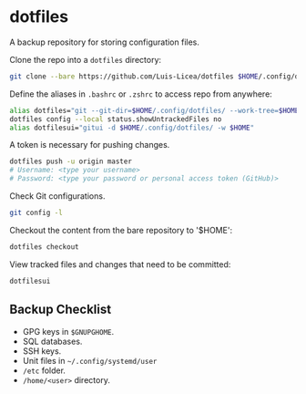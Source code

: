 # dotfiles

A backup repository for storing configuration files.


Clone the repo into a `dotfiles` directory:

```bash
git clone --bare https://github.com/Luis-Licea/dotfiles $HOME/.config/dotfiles/ --recurse-submodules
```

Define the aliases in `.bashrc` or `.zshrc` to access repo from anywhere:

```bash
alias dotfiles="git --git-dir=$HOME/.config/dotfiles/ --work-tree=$HOME"
dotfiles config --local status.showUntrackedFiles no
alias dotfilesui="gitui -d $HOME/.config/dotfiles/ -w $HOME"
```

A token is necessary for pushing changes.

```sh
dotfiles push -u origin master
# Username: <type your username>
# Password: <type your password or personal access token (GitHub)>
```

Check Git configurations.

```sh
git config -l
```

Checkout the content from the bare repository to '$HOME':

```bash
dotfiles checkout
```

View tracked files and changes that need to be committed:

```bash
dotfilesui
```

## Backup Checklist

- GPG keys in `$GNUPGHOME`.
- SQL databases.
- SSH keys.
- Unit files in `~/.config/systemd/user`
- `/etc` folder.
- `/home/<user>` directory.
